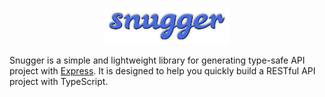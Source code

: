 <p align="center">
<img src="./docs/snugger-logo.png" alt="snugger logo" width="200"/>
</p>

Snugger is a simple and lightweight library for generating type-safe API project with [Express](https://expressjs.com/). It is designed to help you quickly build a RESTful API project with TypeScript.
